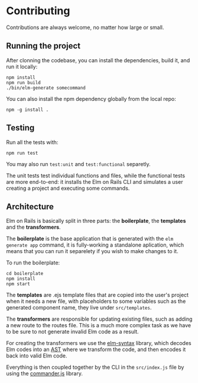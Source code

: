 # Contributing

Contributions are always welcome, no matter how large or small.

## Running the project

After clonning the codebase, you can install the dependencies, build it, and run it locally:

```
npm install
npm run build
./bin/elm-generate somecommand
```

You can also install the npm dependency globally from the local repo:

```
npm -g install .
```

## Testing

Run all the tests with:

```
npm run test
```

You may also run `test:unit` and `test:functional` separetly.

The unit tests test individual functions and files, while the functional tests are more end-to-end: it installs the Elm on Rails CLI and simulates a user creating a project and executing some commands.

## Architecture

Elm on Rails is basically split in three parts: the **boilerplate**, the **templates** and the **transformers**.

The **boilerplate** is the base application that is generated with the `elm generate app` command, it is fully-working a standalone aplication, which means that you can run it separelety if you wish to make changes to it.

To run the boilerplate:

```
cd boilerplate
npm install
npm start
```

The **templates** are .ejs template files that are copied into the user's project when it needs a new file, with placeholders to some variables such as the generated component name, they live under `src/templates`.

The **transformers** are responsible for updating existing files, such as adding a new route to the routes file. This is a much more complex task as we have to be sure to not generate invalid Elm code as a result.

For creating the transformers we use the [elm-syntax](http://package.elm-lang.org/packages/stil4m/elm-syntax) library, which decodes Elm codes into an [AST](https://en.wikipedia.org/wiki/Abstract_syntax_tree) where we transform the code, and then encodes it back into valid Elm code.

Everything is then coupled together by the CLI in the `src/index.js` file by using the [commander.js](https://github.com/tj/commander.js) library.

